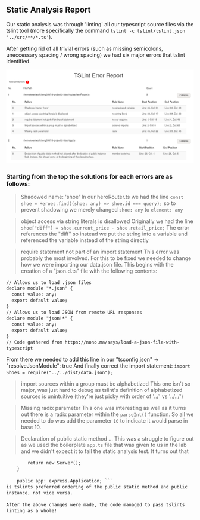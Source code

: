 ## Static Analysis Report
Our static analysis was through 'linting' all our typescript source files via the tslint tool (more specifically the command `tslint -c tslint/tslint.json '../src/**/*.ts'`).  

After getting rid of all trivial errors (such as missing semicolons, uneccessary spacing / wrong spacing) we had six major errors that tslint identified.

![alt-text](./tslint_report.png "tslint report")

### Starting from the top the solutions for each errors are as follows:

> Shadowed name: 'shoe'
In our heroRouter.ts we had the line
`const shoe = Heroes.find((shoe: any) => shoe.id === query);`
so to prevent shadowing we merely changed `shoe: any` to `element: any`

> object access via string literals is disallowed
Originally we had the line 
`shoe["diff"] = shoe.current_price - shoe.retail_price;`
The error references the "diff" so instead we put the string into a variable and referenced the variable instead of the string directly

> require statement not part of an import statement
This error was probably the most involved. For this to be fixed we needed to change how we were importing our data.json file. This begins with the creation of a "json.d.ts" file with the following contents:
```
// Allows us to load .json files
declare module "*.json" {
  const value: any;
  export default value;
}
// Allows us to load JSON from remote URL responses
declare module "json!*" {
  const value: any;
  export default value;
}
// Code gathered from https://nono.ma/says/load-a-json-file-with-typescript
```
From there we needed to add this line in our "tsconfig.json" => "resolveJsonModule": true
And finally correct the import statement: `import Shoes = require("../../dist/data.json");`


> import sources within a group must be alphabetized
This one isn't so major, was just hard to debug as tslint's definition of alphabetized sources is unintuitive (they're just picky with order of '../' vs '../../')

> Missing radix parameter
This one was interesting as well as it turns out there is a radix parameter within the `parseInt()` function. So all we needed to do was add the parameter `10` to indicate it would parse in base 10.

> Declaration of public static method ...
This was a struggle to figure out as we used the boilerplate `app.ts` file that was given to us in the lab and we didn't expect it to fail the static analysis test. It turns out that 
```public static bootstrap(): Server {
        return new Server();
    }

    public app: express.Application; ```
is tslints preferred ordering of the public static method and public instance, not vice versa. 

After the above changes were made, the code managed to pass tslints linting as a whole!

